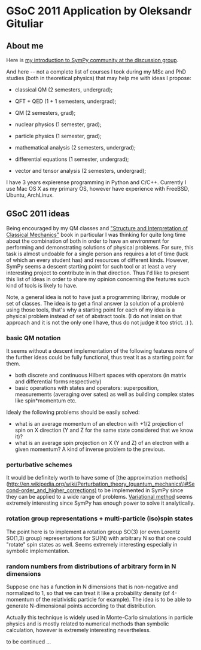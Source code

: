 # GSoC 2011 Application by Oleksandr Gituliar

## About me

Here is [my introduction to SymPy community at the discussion group](http://groups.google.com/group/sympy/browse_thread/thread/bfd38c7d28afe669/7729ff463e00ae41#7729ff463e00ae41).

And here -- not a complete list of courses I took during my MSc and PhD studies
(both in theoretical physics) that may help me with ideas I propose:

* classical QM (2 semesters, undergrad);
* QFT + QED (1 + 1 semesters, undergrad);
* QM (2 semesters, grad);
* nuclear physics (1 semester, grad);
* particle physics (1 semester, grad);

* mathematical analysis (2 semesters, undergrad);
* differential equations (1 semester, undergrad);
* vector and tensor analysis (2 semesters, undergrad);

I have 3 years expierense programming in Python and C/C++. Currently I use Mac OS X
as my primary OS, however have experience with FreeBSD, Ubuntu, ArchLinux.


## GSoC 2011 ideas

Being encouraged by my QM classes and ["Structure and Interpretation of Classical Mechanics"](http://mitpress.mit.edu/SICM/)
book in particular I was thinking for quite long time about the combination of
both in order to have an environment for performing and demonstrating solutions
of physical problems. For sure, this task is almost undoable for a single person
ans requires a lot of time (luck of which an every student has) and resources of
different kinds. However, SymPy seems a descent starting point for such tool
or at least a very interesting project to contribute in in that direction. Thus
I'd like to present this list of ideas in order to share my opinion concerning
the features such kind of tools is likely to have.

Note, a general idea is not to have just a programming libriray, module or set
of classes. The idea is to get a final answer (a solution of a problem) using
those tools, that's why a starting point for each of my idea is a physical problem
instead of set of abstract tools. (I do not insist on that approach and it is not
the only one I have, thus do not judge it too strict. :) ).


### basic QM notation

It seems without a descent implementation of the following features none of the
further ideas could be fully functional, thus treat it as a starting point for
them.

* both discrete and continuous Hilbert spaces with operators (in matrix and
  differential forms respectively)
* basic operations with states and operators: superposition, measurements (averaging
  over sates) as well as building complex states like spin*momentum etc.

Idealy the following problems should be easily solved:

* what is an average momentum of an electron with +1/2 projection of spin on X
  direction (Y and Z for the same state considered that we know it)?
* what is an average spin projection on X (Y and Z) of an electron with a given
  momentum? A kind of inverse problem to the previous.


### perturbative schemes

It would be definitely worth to have some of [the approximation methods](http://en.wikipedia.org/wiki/Perturbation_theory_(quantum_mechanics\)#Second-order_and_higher_corrections)
to be implemented in SymPy since they can be applied to a wide range of problems.
[Variational method](http://en.wikipedia.org/wiki/Variational_method) seems extremely
interesting since SymPy has enough power to solve it analytically.


### rotation group representations + multi-particle (iso)spin states

The point here is to implement a rotation group SO(3) (or even Lorentz SO(1,3)
group) representations for SU(N) with arbitrary N so that one could "rotate" spin
states as well. Seems extremely interesting especially in symbolic implementation.

### random numbers from distributions of arbitrary form in N dimensions

Suppose one has a function in N dimensions that is non-negative and normalized to 1,
so that we can treat it like a probability density (of 4-momentum of the relativistic
particle for example). The idea is to be able to generate N-dimensional points
according to that distribution.

Actually this technique is widely used in Monte-Carlo simulations in particle physics
and is mostly related to numerical methods than symbolic calculation, however is
extremely interesting nevertheless.

to be continued ...